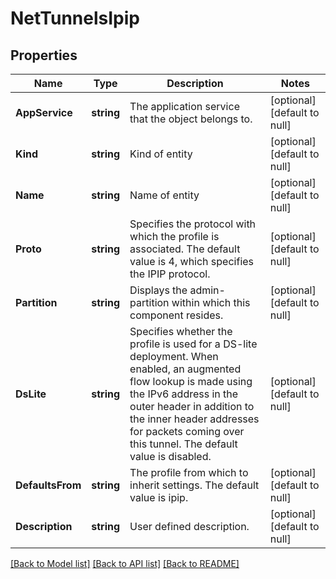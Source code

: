 # NetTunnelsIpip

## Properties
Name | Type | Description | Notes
------------ | ------------- | ------------- | -------------
**AppService** | **string** | The application service that the object belongs to. | [optional] [default to null]
**Kind** | **string** | Kind of entity | [optional] [default to null]
**Name** | **string** | Name of entity | [optional] [default to null]
**Proto** | **string** | Specifies the protocol with which the profile is associated. The default value is 4, which specifies the IPIP protocol. | [optional] [default to null]
**Partition** | **string** | Displays the admin-partition within which this component resides. | [optional] [default to null]
**DsLite** | **string** | Specifies whether the profile is used for a DS-lite deployment. When enabled, an augmented flow lookup is made using the IPv6 address in the outer header in addition to the inner header addresses for packets coming over this tunnel. The default value is disabled. | [optional] [default to null]
**DefaultsFrom** | **string** | The profile from which to inherit settings. The default value is ipip. | [optional] [default to null]
**Description** | **string** | User defined description. | [optional] [default to null]

[[Back to Model list]](../README.md#documentation-for-models) [[Back to API list]](../README.md#documentation-for-api-endpoints) [[Back to README]](../README.md)


